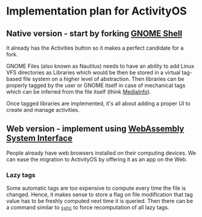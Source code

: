 # Implementation plan for ActivityOS

## Native version - start by forking [GNOME Shell](https://en.wikipedia.org/wiki/GNOME_Shell)

It already has the Activities button so it makes a perfect candidate for a fork.

GNOME Files (also known as Nautilus) needs to have an ability to add Linux VFS directories as Libraries which would be then be stored in a virtual tag-based file system on a higher level of abstraction. Then libraries can be properly tagged by the user or GNOME itself in case of mechanical tags which can be inferred from the file itself (think [MediaInfo](https://en.wikipedia.org/wiki/MediaInfo)).

Once tagged libraries are implemented, it's all about adding a proper UI to create and manage activities.

## Web version - implement using [WebAssembly System Interface](https://wasi.dev/)

People already have web browsers installed on their computing devices. We can ease the migration to ActivityOS by offering it as an app on the Web.

### Lazy tags

Some automatic tags are too expensive to compute every time the file is changed. Hence, it makes sense to store a flag on file modification that tag value has to be freshly computed next time it is queried. Then there can be a command similar to [`sync`](https://linux.die.net/man/8/sync) to force recomputation of all lazy tags.
